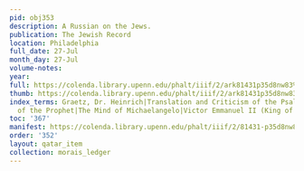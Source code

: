 ```yaml
---
pid: obj353
description: A Russian on the Jews.
publication: The Jewish Record
location: Philadelphia
full_date: 27-Jul
month_day: 27-Jul
volume-notes:
year:
full: https://colenda.library.upenn.edu/phalt/iiif/2/ark81431p35d8nw83%2FSHA256E-s8012557--7b0bd8b35d0384a9f0ba0df2a2a922f8874e07e6b26134a329679814260e89ef.jpeg/full/3500,/0/default.jpg
thumb: https://colenda.library.upenn.edu/phalt/iiif/2/ark81431p35d8nw83%2FSHA256E-s8012557--7b0bd8b35d0384a9f0ba0df2a2a922f8874e07e6b26134a329679814260e89ef.jpeg/full/!200,200/0/default.jpg
index_terms: Graetz, Dr. Heinrich|Translation and Criticism of the Psalms|The Chronicles
  of the Prophet|The Mind of Michaelangelo|Victor Emmanuel II (King of Italy)
toc: '367'
manifest: https://colenda.library.upenn.edu/phalt/iiif/2/81431-p35d8nw83/manifest
order: '352'
layout: qatar_item
collection: morais_ledger
---
```

